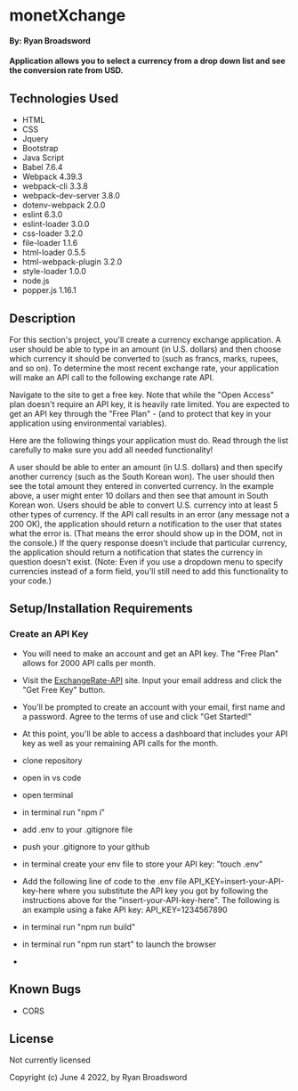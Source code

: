 # monetXchange

#### By: Ryan Broadsword

#### Application allows you to select a currency from a drop down list and see the conversion rate from USD. 

## Technologies Used

* HTML
* CSS 
* Jquery
* Bootstrap
* Java Script
* Babel 7.6.4
* Webpack 4.39.3
* webpack-cli 3.3.8
* webpack-dev-server 3.8.0
* dotenv-webpack 2.0.0
* eslint 6.3.0
* eslint-loader 3.0.0
* css-loader 3.2.0
* file-loader 1.1.6
* html-loader 0.5.5
* html-webpack-plugin 3.2.0
* style-loader 1.0.0
* node.js
* popper.js 1.16.1


## Description 

For this section's project, you'll create a currency exchange application. A user should be able to type in an amount (in U.S. dollars) and then choose which currency it should be converted to (such as francs, marks, rupees, and so on). To determine the most recent exchange rate, your application will make an API call to the following exchange rate API.

Navigate to the site to get a free key. Note that while the "Open Access" plan doesn't require an API key, it is heavily rate limited. You are expected to get an API key through the "Free Plan" - (and to protect that key in your application using environmental variables).

Here are the following things your application must do. Read through the list carefully to make sure you add all needed functionality!

A user should be able to enter an amount (in U.S. dollars) and then specify another currency (such as the South Korean won). The user should then see the total amount they entered in converted currency. In the example above, a user might enter 10 dollars and then see that amount in South Korean won.
Users should be able to convert U.S. currency into at least 5 other types of currency.
If the API call results in an error (any message not a 200 OK), the application should return a notification to the user that states what the error is. (That means the error should show up in the DOM, not in the console.)
If the query response doesn't include that particular currency, the application should return a notification that states the currency in question doesn't exist. (Note: Even if you use a dropdown menu to specify currencies instead of a form field, you'll still need to add this functionality to your code.)

## Setup/Installation Requirements

### Create an API Key
* You will need to make an account and get an API key. The "Free Plan" allows for 2000 API calls per month.
* Visit the [ExchangeRate-API](https://www.exchangerate-api.com/) site. Input your email address and click the "Get Free Key" button. 
* You'll be prompted to create an account with your email, first name and a password. Agree to the terms of use and click "Get Started!"
* At this point, you'll be able to access a dashboard that includes your API key as well as your remaining API calls for the month.

* clone repository
* open in vs code
* open terminal
* in terminal run "npm i"
* add .env to your .gitignore file
* push your .gitignore to your github
* in terminal create your env file to store your API key: "touch .env"
* Add the following line of code to the .env file API_KEY=insert-your-API-key-here where you substitute the API key you got by following the instructions above for the "insert-your-API-key-here". The following is an example using a fake API key: API_KEY=1234567890
* in terminal run "npm run build"
* in terminal run "npm run start" to launch the browser
* 

## Known Bugs

* CORS 

## License

Not currently licensed 

Copyright (c) June 4 2022, by Ryan Broadsword 
